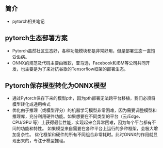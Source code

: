 ## 简介

+ pytorch相关笔记

## pytorch生态部署方案

+ Pytorch虽然社区生态好，各种功能模块都是非常好用，但是部署生态一直饱受诟病。
+ ONNX的规范及代码主要由微软，亚马逊，Facebook和IBM等公司共同开发，也主要是为了来对抗谷歌的Tensorflow框架的部署生态。

## Pytorch保存模型转化为ONNX模型

+ 通过Pytorch保存下来的模型pth，因为pth部署无法跨平台移植，我们必须将模型转化成通用格式
+ 优化由于推理（或模型评分）的机器学习模型非常困难，因为需要调整模型和推理库，充分利用硬件功能。如果想要在不同类型的平台（云/Edge、CPU/GPU 等）上获得最佳性能，实现起来会异常困难，因为每个平台都有不同的功能和特性。 如果模型来自需要在各种平台上运行的多种框架，会极大增加复杂性。 优化框架和硬件的所有不同组合非常耗时。此时ONNX的作用就显现出来的，专注于模型推理。